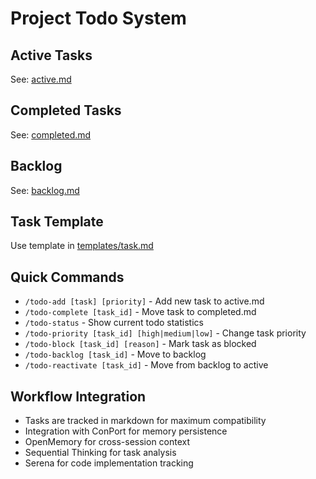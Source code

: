 # Project Todo System

## Active Tasks
See: [active.md](active.md)

## Completed Tasks
See: [completed.md](completed.md)

## Backlog
See: [backlog.md](backlog.md)

## Task Template
Use template in [templates/task.md](../templates/task.md)

## Quick Commands
- `/todo-add [task] [priority]` - Add new task to active.md
- `/todo-complete [task_id]` - Move task to completed.md
- `/todo-status` - Show current todo statistics
- `/todo-priority [task_id] [high|medium|low]` - Change task priority
- `/todo-block [task_id] [reason]` - Mark task as blocked
- `/todo-backlog [task_id]` - Move to backlog
- `/todo-reactivate [task_id]` - Move from backlog to active

## Workflow Integration
- Tasks are tracked in markdown for maximum compatibility
- Integration with ConPort for memory persistence
- OpenMemory for cross-session context
- Sequential Thinking for task analysis
- Serena for code implementation tracking